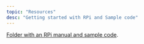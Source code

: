 ```yaml
---
topic: "Resources"
desc: "Getting started with RPi and Sample code"
---
```


[Folder with an RPi manual and sample code](https://drive.google.com/drive/folders/1vP1nLQeoSgEY7YPkkQ4TkVOcpBIt3Ko8?usp=sharing).
